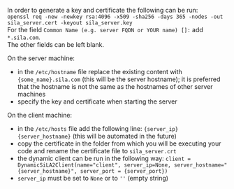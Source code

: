 In order to generate a key and certificate the following can be run:  
`openssl req -new -newkey rsa:4096 -x509 -sha256 -days 365 -nodes -out sila_server.cert -keyout sila_server.key`  
For the field `Common Name (e.g. server FQDN or YOUR name) []:` add `*.sila.com`.  
The other fields can be left blank.

On the server machine:
- in the `/etc/hostname` file replace the existing content with `{some_name}.sila.com` (this will be the server hostname); it is preferred that the hostname is not the same as the hostnames of other server machines
- specify the key and certificate when starting the server

On the client machine:
- in the `/etc/hosts` file add the following line: `{server_ip} {server_hostname}` (this will be automated in the future)
- copy the certificate in the folder from which you will be executing your code and rename the certificate file to `sila_server.crt`
- the dynamic client can be run in the following way:
`client = DynamicSiLA2Client(name="client", server_ip=None, server_hostname="{server_hostname}", server_port = {server_port})`
- `server_ip` must be set to `None` or to `''` (empty string)
